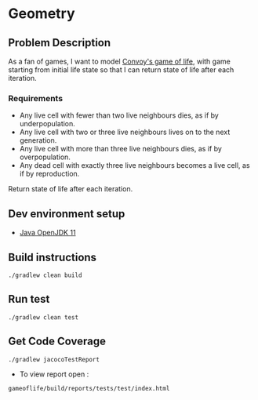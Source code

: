 # Geometry

## Problem Description

As a fan of games, I want to model [Convoy's game of life][1], with game starting from initial life state so that I can return state of life after each iteration.

### Requirements

- Any live cell with fewer than two live neighbours dies, as if by underpopulation.
- Any live cell with two or three live neighbours lives on to the next generation.
- Any live cell with more than three live neighbours dies, as if by overpopulation.
- Any dead cell with exactly three live neighbours becomes a live cell, as if by reproduction.

Return state of life after each iteration.

## Dev environment setup

- [Java OpenJDK 11](https://adoptopenjdk.net/?variant=openjdk11&jvmVariant=hotspot)

## Build instructions

```
./gradlew clean build
```

## Run test

```
./gradlew clean test
```

## Get Code Coverage

```
./gradlew jacocoTestReport
```

- To view report open :
```
gameoflife/build/reports/tests/test/index.html
```

[1]: https://en.wikipedia.org/wiki/Conway%27s_Game_of_Life
